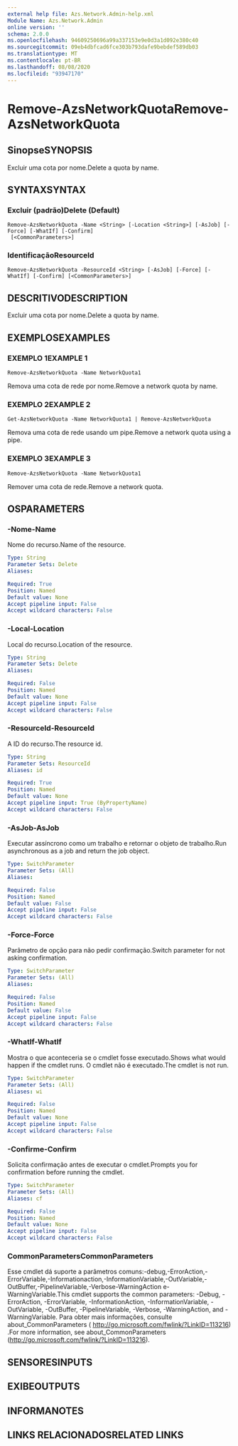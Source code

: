 ```yaml
---
external help file: Azs.Network.Admin-help.xml
Module Name: Azs.Network.Admin
online version: ''
schema: 2.0.0
ms.openlocfilehash: 94609250696a99a337153e9e0d3a1d092e380c40
ms.sourcegitcommit: 09eb4dbfcad6fce303b793dafe9bebdef589db03
ms.translationtype: MT
ms.contentlocale: pt-BR
ms.lasthandoff: 08/08/2020
ms.locfileid: "93947170"
---
```

# <span data-ttu-id="2c09e-101">Remove-AzsNetworkQuota</span><span class="sxs-lookup"><span data-stu-id="2c09e-101">Remove-AzsNetworkQuota</span></span>

## <span data-ttu-id="2c09e-102">Sinopse</span><span class="sxs-lookup"><span data-stu-id="2c09e-102">SYNOPSIS</span></span>
<span data-ttu-id="2c09e-103">Excluir uma cota por nome.</span><span class="sxs-lookup"><span data-stu-id="2c09e-103">Delete a quota by name.</span></span>

## <span data-ttu-id="2c09e-104">SYNTAX</span><span class="sxs-lookup"><span data-stu-id="2c09e-104">SYNTAX</span></span>

### <span data-ttu-id="2c09e-105">Excluir (padrão)</span><span class="sxs-lookup"><span data-stu-id="2c09e-105">Delete (Default)</span></span>
```
Remove-AzsNetworkQuota -Name <String> [-Location <String>] [-AsJob] [-Force] [-WhatIf] [-Confirm]
 [<CommonParameters>]
```

### <span data-ttu-id="2c09e-106">Identificação</span><span class="sxs-lookup"><span data-stu-id="2c09e-106">ResourceId</span></span>
```
Remove-AzsNetworkQuota -ResourceId <String> [-AsJob] [-Force] [-WhatIf] [-Confirm] [<CommonParameters>]
```

## <span data-ttu-id="2c09e-107">DESCRITIVO</span><span class="sxs-lookup"><span data-stu-id="2c09e-107">DESCRIPTION</span></span>
<span data-ttu-id="2c09e-108">Excluir uma cota por nome.</span><span class="sxs-lookup"><span data-stu-id="2c09e-108">Delete a quota by name.</span></span>

## <span data-ttu-id="2c09e-109">EXEMPLOS</span><span class="sxs-lookup"><span data-stu-id="2c09e-109">EXAMPLES</span></span>

### <span data-ttu-id="2c09e-110">EXEMPLO 1</span><span class="sxs-lookup"><span data-stu-id="2c09e-110">EXAMPLE 1</span></span>
```
Remove-AzsNetworkQuota -Name NetworkQuota1
```

<span data-ttu-id="2c09e-111">Remova uma cota de rede por nome.</span><span class="sxs-lookup"><span data-stu-id="2c09e-111">Remove a network quota by name.</span></span>

### <span data-ttu-id="2c09e-112">EXEMPLO 2</span><span class="sxs-lookup"><span data-stu-id="2c09e-112">EXAMPLE 2</span></span>
```
Get-AzsNetworkQuota -Name NetworkQuota1 | Remove-AzsNetworkQuota
```

<span data-ttu-id="2c09e-113">Remova uma cota de rede usando um pipe.</span><span class="sxs-lookup"><span data-stu-id="2c09e-113">Remove a network quota using a pipe.</span></span>

### <span data-ttu-id="2c09e-114">EXEMPLO 3</span><span class="sxs-lookup"><span data-stu-id="2c09e-114">EXAMPLE 3</span></span>
```
Remove-AzsNetworkQuota -Name NetworkQuota1
```

<span data-ttu-id="2c09e-115">Remover uma cota de rede.</span><span class="sxs-lookup"><span data-stu-id="2c09e-115">Remove a network quota.</span></span>

## <span data-ttu-id="2c09e-116">OS</span><span class="sxs-lookup"><span data-stu-id="2c09e-116">PARAMETERS</span></span>

### <span data-ttu-id="2c09e-117">-Nome</span><span class="sxs-lookup"><span data-stu-id="2c09e-117">-Name</span></span>
<span data-ttu-id="2c09e-118">Nome do recurso.</span><span class="sxs-lookup"><span data-stu-id="2c09e-118">Name of the resource.</span></span>

```yaml
Type: String
Parameter Sets: Delete
Aliases:

Required: True
Position: Named
Default value: None
Accept pipeline input: False
Accept wildcard characters: False
```

### <span data-ttu-id="2c09e-119">-Local</span><span class="sxs-lookup"><span data-stu-id="2c09e-119">-Location</span></span>
<span data-ttu-id="2c09e-120">Local do recurso.</span><span class="sxs-lookup"><span data-stu-id="2c09e-120">Location of the resource.</span></span>

```yaml
Type: String
Parameter Sets: Delete
Aliases:

Required: False
Position: Named
Default value: None
Accept pipeline input: False
Accept wildcard characters: False
```

### <span data-ttu-id="2c09e-121">-ResourceId</span><span class="sxs-lookup"><span data-stu-id="2c09e-121">-ResourceId</span></span>
<span data-ttu-id="2c09e-122">A ID do recurso.</span><span class="sxs-lookup"><span data-stu-id="2c09e-122">The resource id.</span></span>

```yaml
Type: String
Parameter Sets: ResourceId
Aliases: id

Required: True
Position: Named
Default value: None
Accept pipeline input: True (ByPropertyName)
Accept wildcard characters: False
```

### <span data-ttu-id="2c09e-123">-AsJob</span><span class="sxs-lookup"><span data-stu-id="2c09e-123">-AsJob</span></span>
<span data-ttu-id="2c09e-124">Executar assíncrono como um trabalho e retornar o objeto de trabalho.</span><span class="sxs-lookup"><span data-stu-id="2c09e-124">Run asynchronous as a job and return the job object.</span></span>


```yaml
Type: SwitchParameter
Parameter Sets: (All)
Aliases:

Required: False
Position: Named
Default value: False
Accept pipeline input: False
Accept wildcard characters: False
```

### <span data-ttu-id="2c09e-125">-Force</span><span class="sxs-lookup"><span data-stu-id="2c09e-125">-Force</span></span>
<span data-ttu-id="2c09e-126">Parâmetro de opção para não pedir confirmação.</span><span class="sxs-lookup"><span data-stu-id="2c09e-126">Switch parameter for not asking confirmation.</span></span>

```yaml
Type: SwitchParameter
Parameter Sets: (All)
Aliases:

Required: False
Position: Named
Default value: False
Accept pipeline input: False
Accept wildcard characters: False
```

### <span data-ttu-id="2c09e-127">-WhatIf</span><span class="sxs-lookup"><span data-stu-id="2c09e-127">-WhatIf</span></span>
<span data-ttu-id="2c09e-128">Mostra o que aconteceria se o cmdlet fosse executado.</span><span class="sxs-lookup"><span data-stu-id="2c09e-128">Shows what would happen if the cmdlet runs.</span></span>
<span data-ttu-id="2c09e-129">O cmdlet não é executado.</span><span class="sxs-lookup"><span data-stu-id="2c09e-129">The cmdlet is not run.</span></span>

```yaml
Type: SwitchParameter
Parameter Sets: (All)
Aliases: wi

Required: False
Position: Named
Default value: None
Accept pipeline input: False
Accept wildcard characters: False
```

### <span data-ttu-id="2c09e-130">-Confirme</span><span class="sxs-lookup"><span data-stu-id="2c09e-130">-Confirm</span></span>
<span data-ttu-id="2c09e-131">Solicita confirmação antes de executar o cmdlet.</span><span class="sxs-lookup"><span data-stu-id="2c09e-131">Prompts you for confirmation before running the cmdlet.</span></span>

```yaml
Type: SwitchParameter
Parameter Sets: (All)
Aliases: cf

Required: False
Position: Named
Default value: None
Accept pipeline input: False
Accept wildcard characters: False
```

### <span data-ttu-id="2c09e-132">CommonParameters</span><span class="sxs-lookup"><span data-stu-id="2c09e-132">CommonParameters</span></span>
<span data-ttu-id="2c09e-133">Esse cmdlet dá suporte a parâmetros comuns:-debug,-ErrorAction,-ErrorVariable,-Informationaction,-InformationVariable,-OutVariable,-OutBuffer,-PipelineVariable,-Verbose-WarningAction e-WarningVariable.</span><span class="sxs-lookup"><span data-stu-id="2c09e-133">This cmdlet supports the common parameters: -Debug, -ErrorAction, -ErrorVariable, -InformationAction, -InformationVariable, -OutVariable, -OutBuffer, -PipelineVariable, -Verbose, -WarningAction, and -WarningVariable.</span></span> <span data-ttu-id="2c09e-134">Para obter mais informações, consulte about_CommonParameters ( http://go.microsoft.com/fwlink/?LinkID=113216) .</span><span class="sxs-lookup"><span data-stu-id="2c09e-134">For more information, see about_CommonParameters (http://go.microsoft.com/fwlink/?LinkID=113216).</span></span>

## <span data-ttu-id="2c09e-135">SENSORES</span><span class="sxs-lookup"><span data-stu-id="2c09e-135">INPUTS</span></span>

## <span data-ttu-id="2c09e-136">EXIBE</span><span class="sxs-lookup"><span data-stu-id="2c09e-136">OUTPUTS</span></span>

## <span data-ttu-id="2c09e-137">INFORMA</span><span class="sxs-lookup"><span data-stu-id="2c09e-137">NOTES</span></span>

## <span data-ttu-id="2c09e-138">LINKS RELACIONADOS</span><span class="sxs-lookup"><span data-stu-id="2c09e-138">RELATED LINKS</span></span>
